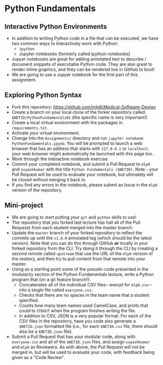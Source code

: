 # Python Fundamentals

## Interactive Python Environments
* In addition to writing Python code in a file that can be executed, we have two common ways to interactively work with Python:
  + `ipython`
  + Jupyter notebooks (formerly called ipython notebooks)
* Jupyer notebooks are great for adding annotated text to describe / document
  snippets of executable Python code.  They are also great to render inline
  graphics, and they can be rendered live in GitHub to boot!
* We are going to use a Jupyer notebook for the first part of this assignment.

## Exploring Python Syntax
* Fork this repository: https://github.com/mlp6/Medical-Software-Design
* Create a branch on your local clone of the forker repository called:
  `$NETID/PythonFundamentals01` (the specific name is very important!)
* Create a local virtual environment with the packages in `requirements.txt`.
* Activate your virtual environment.
* Change into the `Assignments/` directory and run `jupyter notebook
  PythonFundamentals.ipynb`.  You will be prompted to launch a web browser that
  has an address that starts with `127.0.0.1` or `localhost`; your web browser
  might automatically be launched with this page too.
* Work through the interactive notebook exercise.
* Commit your completed notebook, and submit a Pull Request to `mlp6` and
  `suyashkumar` with the title `Python Fundamentals ($NETID)`.  Note - your Pull
  Request will be used to evaluate your notebook, but ultimately will be closed
  without merging it back in.
* If you find any errors in the notebook, please submit an Issue in the `mlp6`
  version of the repository.

## Mini-project
* We are going to start putting your `git` and `python` skills to use!
* The repository that you forked last lecture has hall all of the Pull Requests
  from each student merged into the master branch.
* Update the `master` branch of your forked repository to reflect the commits
  up until the `v1.0.0` annotated tag (which should be the latest version).
  Note that you can do this through GitHub **or** locally in your forked
  repository from the CLI.  Try doing it through the CLI by creating a second
  remote called `upstream` that use the URL of the `mlp6` version of the
  resitory, and then try to pull content from that remote into your master.
* Using as a starting point some of the pseudo-code presented in the modularity
  section of the Python Fundamentals lecture, write a Python program that (on a
  git feature branch!):
  + Concatenates all of the individual CSV files--execpt for `mlp6.csv`--into a
    single file called `everyone.csv`.
  + Checks that there are no spaces in the team name that a student specified.
  + Counts how many team names used CamelCase, and prints that could to
    `STDOUT` when the program finishes writing the file.
  + In addition to CSV, JSON is a very popular format. For each of the CSV
    files in the repository, have you code also generate a `$NETID.json`
    formatted file (i.e., for each `$NETID.csv` file, there should also be a
    `$NETID.json` file).
* Submit a Pull Request that has your modular code, along with `everyone.csv`
  and all of the `$NETID.json` files, and assign `suyashkumar` and `mlp6` as
  Reviewers.  As with above, the Pull Request will not be merged in, but will
  be used to evaluate your code, with feedback being given as a "Code Review".
